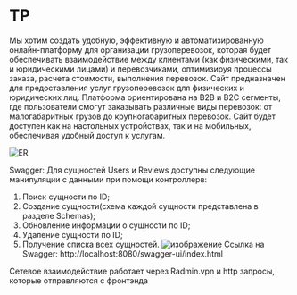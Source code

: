 # TP
Мы хотим создать удобную, эффективную и автоматизированную онлайн-платформу для организации грузоперевозок, которая будет обеспечивать взаимодействие между клиентами (как физическими, так и юридическими лицами) и перевозчиками, оптимизируя процессы заказа, расчета стоимости, выполнения перевозок. Сайт предназначен для предоставления услуг грузоперевозок для
физических и юридических лиц. Платформа ориентирована на B2B и B2C сегменты, где пользователи смогут заказывать различные виды перевозок: от малогабаритных грузов до крупногабаритных перевозок. Сайт будет доступен как на настольных устройствах, так и на мобильных, обеспечивая удобный доступ к услугам.

![ER](https://github.com/user-attachments/assets/57997166-1742-4c21-a38e-047b598d30cf)

Swagger:
Для сущностей Users и Reviews доступны следующие манипуляции с данными при помощи контроллерв:
1) Поиск сущности по ID;
2) Создание сущности(схема каждой сущности представлена в разделе Schemas);
3) Обновление информации о сущности по ID;
4) Удаление сущности по ID;
5) Получение списка всех сущностей.
 ![изображение](https://github.com/user-attachments/assets/34df30dc-fed7-4abc-8e1b-3d8e395c3e1b)
Ссылка на Swagger:
http://localhost:8080/swagger-ui/index.html

Сетевое взаимодействие работает через Radmin.vpn и http запросы, которые отправляются с фронтэнда
